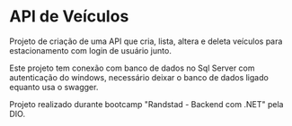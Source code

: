# API de Veículos
Projeto de criação de uma API que cria, lista, altera e deleta veículos para estacionamento com login de usuário junto.

Este projeto tem conexão com banco de dados no Sql Server com autenticação do windows, necessário deixar o banco de dados ligado equanto usa o swagger.

Projeto realizado durante bootcamp "Randstad - Backend com .NET" pela DIO.